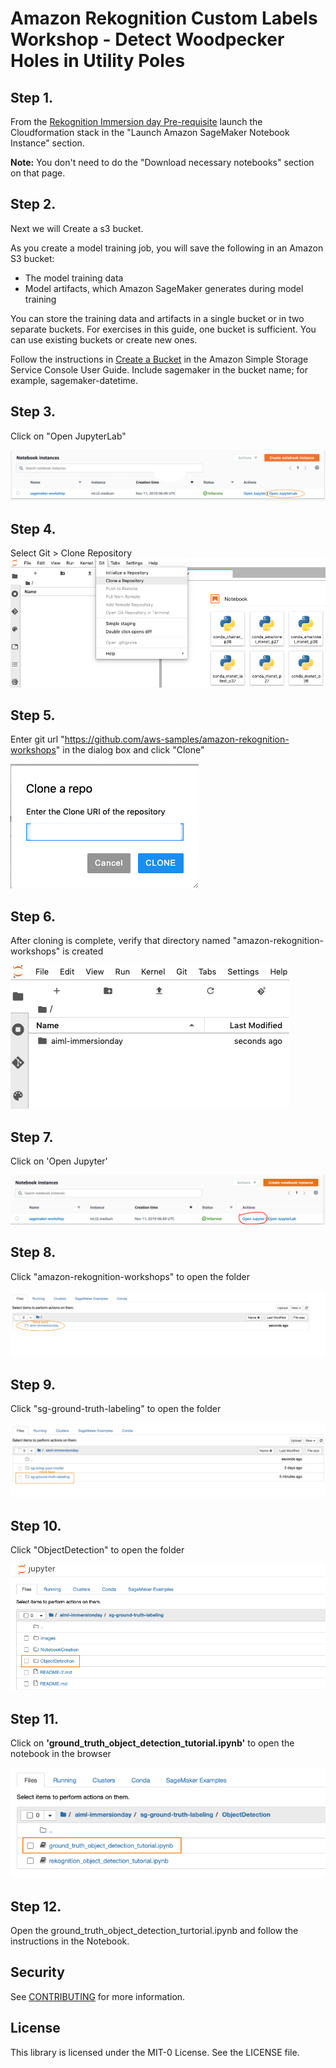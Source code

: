 # Amazon Rekognition Custom Labels Workshop - Detect Woodpecker Holes in Utility Poles


## Step 1. 
From the [Rekognition Immersion day Pre-requisite](https://rekognition-immersionday.workshop.aws/rek_apis.html) launch the Cloudformation stack in the "Launch Amazon SageMaker Notebook Instance" section. 

**Note:** You don't need to do the "Download necessary notebooks" section on that page. 

## Step 2. 
Next we will Create a s3 bucket. 

As you create a model training job, you will save the following in an Amazon S3 bucket:
- The model training data
- Model artifacts, which Amazon SageMaker generates during model training

You can store the training data and artifacts in a single bucket or in two separate buckets. For exercises in this guide, one bucket is sufficient. You can use existing buckets or create new ones.

Follow the instructions in [Create a Bucket](https://docs.aws.amazon.com/AmazonS3/latest/userguide/create-bucket-overview.html) in the Amazon Simple Storage Service Console User Guide. Include sagemaker in the bucket name; for example, sagemaker-datetime.

## Step 3. 

Click on "Open JupyterLab"

![Open Instance](readme-images/Notebook_Status.png)

## Step 4. 
Select Git > Clone Repository
![Git Termial](readme-images/CloneRepo.png)

## Step 5. 
Enter git url "https://github.com/aws-samples/amazon-rekognition-workshops" in the dialog box and click "Clone"

![Git Termial](readme-images/CloneDialog.png)

## Step 6. 
After cloning is complete, verify that directory named "amazon-rekognition-workshops" is created

![source code](readme-images/RepoFolder.png)

## Step 7. 
Click on 'Open Jupyter' 

![Open Notebook](readme-images/Open_Notebook.png)

## Step 8. 
Click "amazon-rekognition-workshops" to open the folder

![Open Notebook](readme-images/37.png)

## Step 9. 
Click "sg-ground-truth-labeling" to open the folder

![Open Notebook](readme-images/34.png)

## Step 10. 
Click "ObjectDetection" to open the folder

![Open Notebook](readme-images/objectdetection.png)

## Step 11. 
Click on **'ground_truth_object_detection_tutorial.ipynb'** to open the notebook in the browser

![Open Notebook](readme-images/Notebook.png)

## Step 12. 
Open the ground_truth_object_detection_turtorial.ipynb and follow the instructions in the Notebook.


## Security

See [CONTRIBUTING](CONTRIBUTING.md#security-issue-notifications) for more information.

## License

This library is licensed under the MIT-0 License. See the LICENSE file.


